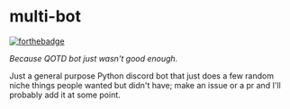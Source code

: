# multi-bot

[![forthebadge](https://forthebadge.com/images/badges/powered-by-black-magic.svg)](https://forthebadge.com)

*Because QOTD bot just wasn't good enough.*

Just a general purpose Python discord bot that just does a few random niche things people wanted but didn't have; make an issue or a pr and I'll probably add it at some point.

